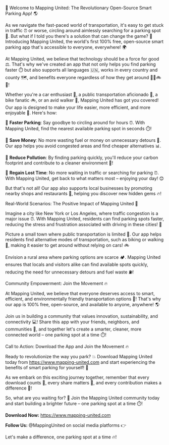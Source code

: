 🚀 Welcome to Mapping United: The Revolutionary Open-Source Smart Parking App! 🌎

As we navigate the fast-paced world of transportation, it's easy to get stuck in traffic ⏰ or worse, circling around aimlessly searching for a parking spot 🚌. But what if I told you there's a solution that can change the game? 🤯 Introducing Mapping United, the world's first 100% free, open-source smart parking app that's accessible to everyone, everywhere! 🌍

At Mapping United, we believe that technology should be a force for good ⚖️. That's why we've created an app that not only helps you find parking faster ⏱️ but also supports all languages 🇺🇳, works in every country and county 🗺️, and benefits everyone regardless of how they get around 🚌🚂🚲🔴!

Whether you're a car enthusiast 🚗, a public transportation aficionado 🚌, a bike fanatic 🚲, or an avid walker 👣, Mapping United has got you covered! Our app is designed to make your life easier, more efficient, and more enjoyable 💃. Here's how:

🔹 **Faster Parking**: Say goodbye to circling around for hours ⏰. With Mapping United, find the nearest available parking spot in seconds ⏱️!

🔹 **Save Money**: No more wasting fuel or money on unnecessary detours 🚗. Our app helps you avoid congested areas and find cheaper alternatives 📊.

🔹 **Reduce Pollution**: By finding parking quickly, you'll reduce your carbon footprint and contribute to a cleaner environment 🌿!

🔹 **Regain Lost Time**: No more waiting in traffic or searching for parking ⏰. With Mapping United, get back to what matters most – enjoying your day! 😊

But that's not all! Our app also supports local businesses by promoting nearby shops and restaurants 🍴, helping you discover new hidden gems 🔥!

Real-World Scenarios: The Positive Impact of Mapping United 🌟

Imagine a city like New York or Los Angeles, where traffic congestion is a major issue ⏰. With Mapping United, residents can find parking spots faster, reducing the stress and frustration associated with driving in these cities! 🙌

Picture a small town where public transportation is limited 🚌. Our app helps residents find alternative modes of transportation, such as biking or walking 👣, making it easier to get around without relying on cars! 🚲

Envision a rural area where parking options are scarce 🏕️. Mapping United ensures that locals and visitors alike can find available spots quickly, reducing the need for unnecessary detours and fuel waste ⛽️!

Community Empowerment: Join the Movement 🔥

At Mapping United, we believe that everyone deserves access to smart, efficient, and environmentally friendly transportation options 🌈! That's why our app is 100% free, open-source, and available to anyone, anywhere! 🌎

Join us in building a community that values innovation, sustainability, and connectivity 💻! Share this app with your friends, neighbors, and communities 🤩, and together let's create a smarter, cleaner, more connected world – one parking spot at a time ⏱️!

Call to Action: Download the App and Join the Movement 🔥

Ready to revolutionize the way you park? 💥 Download Mapping United today from https://www.mapping-united.com and start experiencing the benefits of smart parking for yourself! 🎉

As we embark on this exciting journey together, remember that every download counts 👊, every share matters 📱, and every contribution makes a difference 🌟!

So, what are you waiting for? 🤔 Join the Mapping United community today and start building a brighter future – one parking spot at a time ⏱️!

**Download Now:** https://www.mapping-united.com

**Follow Us:** @MappingUnited on social media platforms 👉

Let's make a difference, one parking spot at a time 🔥!